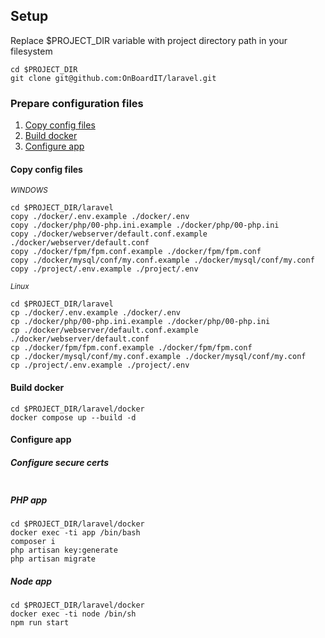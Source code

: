 ## Setup

<p>
    Replace $PROJECT_DIR variable with project directory path 
    in your filesystem
</p>

```
cd $PROJECT_DIR
git clone git@github.com:OnBoardIT/laravel.git
```

### Prepare configuration files

1. [Copy config files](#copy-config-files)
2. [Build docker](#build-docker)
3. [Configure app](#configure-app)

#### Copy config files

<small>
    <i>WINDOWS</i>
</small>

```
cd $PROJECT_DIR/laravel
copy ./docker/.env.example ./docker/.env
copy ./docker/php/00-php.ini.example ./docker/php/00-php.ini
copy ./docker/webserver/default.conf.example ./docker/webserver/default.conf
copy ./docker/fpm/fpm.conf.example ./docker/fpm/fpm.conf
copy ./docker/mysql/conf/my.conf.example ./docker/mysql/conf/my.conf
copy ./project/.env.example ./project/.env
```

<small>
    <i>Linux</i>
</small>

```
cd $PROJECT_DIR/laravel
cp ./docker/.env.example ./docker/.env
cp ./docker/php/00-php.ini.example ./docker/php/00-php.ini
cp ./docker/webserver/default.conf.example ./docker/webserver/default.conf
cp ./docker/fpm/fpm.conf.example ./docker/fpm/fpm.conf
cp ./docker/mysql/conf/my.conf.example ./docker/mysql/conf/my.conf
cp ./project/.env.example ./project/.env
```

#### Build docker

```
cd $PROJECT_DIR/laravel/docker
docker compose up --build -d
```

#### Configure app

##### Configure secure certs

```

```

##### PHP app

```
cd $PROJECT_DIR/laravel/docker
docker exec -ti app /bin/bash
composer i
php artisan key:generate
php artisan migrate
```

##### Node app

```
cd $PROJECT_DIR/laravel/docker
docker exec -ti node /bin/sh
npm run start
```